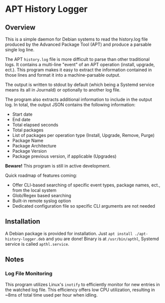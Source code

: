 # APT History Logger

## Overview

This is a simple daemon for Debian systems to read the history.log file produced by the Advanced Package Tool (APT) and produce a parsable single log line.

The APT `history.log` file is more difficult to parse than other traditional logs.
It contains a multi-line "event" of an APT operation (install, upgrade, ect.).
This program makes it easy to extract the information contained in those lines and format it into a machine-parsable output.

The output is written to stdout by default (which being a Systemd service means its all in Journald) or optionally to another log file.

The program also extracts additional information to include in the output log.
In total, the output JSON contains the following information:

- Start date
- End date
- Total elapsed seconds
- Total packages
- List of packages per operation type (Install, Upgrade, Remove, Purge)
- Package Name
- Package Architecture
- Package Version
- Package previous version, if applicable (Upgrades)

**Beware!** This program is still in active development.

Quick roadmap of features coming:

- Offer CLI-based searching of specific event types, package names, ect., from the local system
- Glob/Regex based searching
- Built-in remote syslog option
- Dedicated configuration file so specific CLI arguments are not needed

## Installation

A Debian package is provided for installation. Just `apt install ./apt-history-logger.deb` and you are done!
Binary is at `/usr/bin/apthl`, Systemd service is called `apthl.service`.

## Notes

### Log File Monitoring

This program utilizes Linux's `inotify` to efficiently monitor for new entries in the watched log file.
This efficiency offers low CPU utilization, resulting in ~8ms of total time used per hour when idling.
